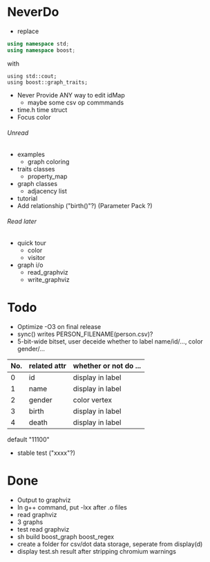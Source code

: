 # NeverDo

* replace

```c++
using namespace std;
using namespace boost;
```

with

```
using std::cout;
using boost::graph_traits;
```


* Never Provide ANY way to edit idMap
	* maybe some csv op commmands
* time.h time struct
* Focus color

###### Unread

* examples
	* graph coloring
* traits classes
	* property_map
* graph classes
	* adjacency list
* tutorial
* Add relationship ("birth()"?) (Parameter Pack ?)

###### Read later

* quick tour
	* color
	* visitor
* graph i/o
	* read_graphviz
	* write_graphviz

# Todo

* Optimize -O3 on final release
* sync() writes PERSON_FILENAME(person.csv)?
* 5-bit-wide bitset, user deceide whether to label name/id/..., color gender/...

| No. | related attr | whether or not do ... |
| -   | -            | -                     |
| 0   | id           | display in label      |
| 1   | name         | display in label      |
| 2   | gender       | color vertex          |
| 3   | birth        | display in label      |
| 4   | death        | display in label      |

default "11100"

* stable test ("xxxx"?)

# Done

* Output to graphviz
* In g++ command, put -lxx after .o files
* read graphviz
* 3 graphs
* test read graphviz
* sh build boost_graph boost_regex
* create a folder for csv/dot data storage, seperate from display(d)
* display test.sh result after stripping chromium warnings


